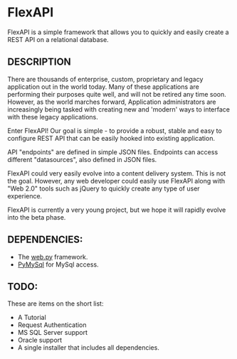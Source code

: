 FlexAPI
=======

FlexAPI is a simple framework that allows you to quickly and easily create a REST API on a relational database.

DESCRIPTION
-----------
There are thousands of enterprise, custom, proprietary and legacy application out in the world today.  Many of these
applications are performing their purposes quite well, and will not be retired any time soon.  However, as 
the world marches forward, Application administrators are increasingly being tasked with creating new and
'modern' ways to interface with these legacy applications.

Enter FlexAPI!  Our goal is simple - to provide a robust,
stable and easy to configure REST API that can be easily hooked into existing application.

API "endpoints" are defined in simple JSON files.  Endpoints can access different "datasources", also defined in JSON files.

FlexAPI could very easily evolve into a content delivery system.  This is not the goal.  However, any web
developer could easily use FlexAPI along with "Web 2.0" tools such as jQuery to quickly create any type 
of user experience.

FlexAPI is currently a very young project, but we hope it will rapidly evolve into the beta phase.


DEPENDENCIES:
------------
* The [web.py](http://webpy.org/) framework.
* [PyMySql](https://github.com/petehunt/PyMySQL/) for MySql access.

TODO:
----
These are items on the short list:
* A Tutorial
* Request Authentication
* MS SQL Server support
* Oracle support
* A single installer that includes all dependencies.